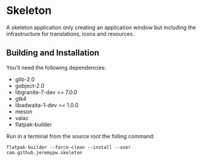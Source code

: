 # Skeleton

A skeleton application only creating an application window but including the infrastructure for translations, icons and
resources.
## Building and Installation

You'll need the following dependencies:
* glib-2.0
* gobject-2.0
* libgranite-7-dev >= 7.0.0
* gtk4
* libadwaita-1-dev >= 1.0.0
* meson
* valac
* flatpak-builder

Run in a terminal from the source root the folling command:

 `flatpak-builder --force-clean --install --user com.github.jeremypw.skeleton` 
